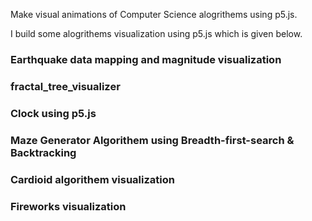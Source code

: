 Make visual animations of Computer Science alogrithems using p5.js.

I build some alogrithems visualization using p5.js which is given below.

### Earthquake data mapping and magnitude visualization
### fractal_tree_visualizer
### Clock using p5.js
### Maze Generator Algorithem using Breadth-first-search & Backtracking
### Cardioid algorithem visualization
### Fireworks visualization 
